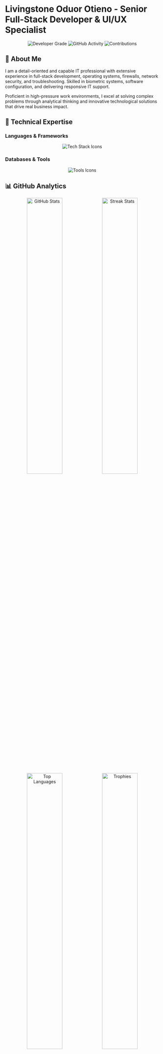 # Livingstone Oduor Otieno - Senior Full-Stack Developer & UI/UX Specialist

<div align="center">
  <img src="https://img.shields.io/badge/Developer-A--Grade-6A11CB?style=for-the-badge&logo=github&logoColor=white" alt="Developer Grade"/>
  <img src="https://img.shields.io/badge/GitHub-100%25_Active-181717?style=for-the-badge&logo=github&logoColor=white" alt="GitHub Activity"/>
  <img src="https://img.shields.io/badge/Contributions-500%2B_This_Year-6A11CB?style=for-the-badge&logo=github&logoColor=white" alt="Contributions"/>
</div>

## 👋 About Me

I am a detail-oriented and capable IT professional with extensive experience in full-stack development, operating systems, firewalls, network security, and troubleshooting. Skilled in biometric systems, software configuration, and delivering responsive IT support.

Proficient in high-pressure work environments, I excel at solving complex problems through analytical thinking and innovative technological solutions that drive real business impact.

## 🧰 Technical Expertise

### Languages & Frameworks
<div align="center">
  <img src="https://skillicons.dev/icons?i=js,ts,python,react,nodejs,express,django,html,css,bootstrap,tailwind" alt="Tech Stack Icons"/>
</div>

### Databases & Tools
<div align="center">
  <img src="https://skillicons.dev/icons?i=mongodb,postgresql,mysql,git,docker,vscode,github,aws,figma" alt="Tools Icons"/>
</div>

## 📊 GitHub Analytics

<div align="center">
  <img width="48%" src="https://github-readme-stats.vercel.app/api?username=bossy254-levi&show_icons=true&theme=radical&hide_border=true&include_all_commits=true&count_private=true&show=reviews,discussions_started,discussions_answered,prs_merged,prs_merged_percentage" alt="GitHub Stats"/>
  <img width="48%" src="https://github-readme-streak-stats.herokuapp.com/?user=bossy254-levi&theme=radical&hide_border=true&ring=6A11CB&fire=6A11CB&currStreakNum=6A11CB" alt="Streak Stats"/>
  <br/>
  <img width="48%" src="https://github-readme-stats.vercel.app/api/top-langs/?username=bossy254-levi&layout=compact&theme=radical&hide_border=true&langs_count=8" alt="Top Languages"/>
  <img width="48%" src="https://github-profile-trophy.vercel.app/?username=bossy254-levi&theme=radical&no-frame=true&row=2&column=4&margin-w=15&margin-h=15" alt="Trophies"/>
</div>

## 🚀 Featured Projects

<div align="center">
  <table>
    <tr>
      <td width="50%" align="center">
        <h3>🌐 Portfolio Website</h3>
        <a href="https://bossy254-levi.github.io/BOSSY254-LEVI/">
          <img width="90%" src="https://github-readme-stats.vercel.app/api/pin/?username=bossy254-levi&repo=BOSSY254-LEVI&theme=radical" alt="Portfolio Repo"/>
        </a>
      </td>
      <td width="50%" align="center">
        <h3>📋 Easy Track Organization</h3>
        <a href="https://easy-track-organization.vercel.app/">
          <img width="90%" src="https://github-readme-stats.vercel.app/api/pin/?username=bossy254-levi&repo=easy-track-organization&theme=radical" alt="Easy Track Organization"/>
        </a>
      </td>
    </tr>
  </table>
</div>

## 📈 Contribution Activity

<div align="center">
  <img width="90%" src="https://github-readme-activity-graph.vercel.app/graph?username=bossy254-levi&theme=github-compact&hide_border=true&area=true&custom_title=GitHub%20Contribution%20Graph" alt="Contribution Graph"/>
</div>

## 🏆 Achievements & Certifications

- **A- Grade Developer** - Recognized for exceptional code quality and project delivery
- **100% GitHub Active** - Consistent daily contributions and community engagement
- **500+ Contributions This Year** - Demonstrating sustained productivity and collaboration
- **Full Stack Web Developer Certification** - Power Learn Project Organization
- **Google UX Design Professional** - Google Career Certificates
- **Database Design & Programming with SQL** - Power Learn Project Organization

## 📫 Connect With Me

<div align="center">
  <a href="https://www.linkedin.com/in/livingstone-otieno-bb0baa373/" target="_blank">
    <img src="https://img.shields.io/badge/-LinkedIn-0A66C2?style=for-the-badge&logo=LinkedIn&logoColor=white"/>
  </a>
  <a href="mailto:livingstoneoduory@gmail.com">
    <img src="https://img.shields.io/badge/-Email-EA4335?style=for-the-badge&logo=Gmail&logoColor=white"/>
  </a>
  <a href="https://bossy254-levi.github.io/BOSSY254-LEVI/" target="_blank">
    <img src="https://img.shields.io/badge/-Portfolio-6A11CB?style=for-the-badge&logo=Google-Chrome&logoColor=white"/>
  </a>
  <a href="https://github.com/bossy254-levi" target="_blank">
    <img src="https://img.shields.io/badge/-GitHub-181717?style=for-the-badge&logo=GitHub&logoColor=white"/>
  </a>
</div>

<div align="center">
  <img src="https://komarev.com/ghpvc/?username=bossy254-levi&label=Profile+Views&color=6A11CB&style=flat" alt="Profile views"/>
  <br/>
  <img src="https://img.shields.io/badge/Made%20with-Markdown-1f425f.svg?style=flat-square" alt="Markdown Badge"/>
  <img src="https://img.shields.io/badge/Updated-December%202024-blue?style=flat-square" alt="Last Updated"/>
  <br/>
  <h4>Let's collaborate to create impactful digital experiences. 🚀</h4>
</div>
